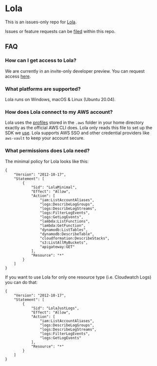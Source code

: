 # Lola

This is an issues-only repo for [Lola](https://www.lola.dev).

Issues or feature requests can be [filed](https://github.com/loladotdev/dev/issues/new/choose) within this repo.

## FAQ

### How can I get access to Lola?
We are currently in an invite-only developer preview. You can request access [here](https://www.lola.dev/preview/).

### What platforms are supported?
Lola runs on Windows, macOS & Linux (Ubuntu 20.04).

### How does Lola connect to my AWS account?

Lola uses the [profiles](https://docs.aws.amazon.com/cli/latest/userguide/cli-configure-files.html) stored in the `.aws` folder in your home directory exactly as the official AWS CLI does. Lola only reads this file to set up the SDK we [use](https://github.com/aws/aws-sdk-cpp#aws-sdk-for-c). Lola supports AWS SSO and other credential providers like `aws-vault` to keep your account secure.

### What permissions does Lola need?

The minimal policy for Lola looks like this:

```
{
    "Version": "2012-10-17",
    "Statement": [
        {
            "Sid": "LolaMinimal",
            "Effect": "Allow",
            "Action": [
                "iam:ListAccountAliases",
                "logs:DescribeLogGroups",
                "logs:DescribeLogStreams",
                "logs:FilterLogEvents",
                "logs:GetLogEvents",
                "lambda:ListFunctions",
                "lambda:GetFunction",
                "dynamodb:ListTables",
                "dynamodb:DescribeTable",
                "cloudformation:DescribeStacks",
                "s3:ListAllMyBuckets",
                "apigateway:GET"
            ],
            "Resource": "*"
        }
    ]
}

```

If you want to use Lola for only one resource type (i.e. Cloudwatch Logs) you can do that:

```
{
    "Version": "2012-10-17",
    "Statement": [
        {
            "Sid": "LolaJustLogs",
            "Effect": "Allow",
            "Action": [
                "iam:ListAccountAliases",
                "logs:DescribeLogGroups",
                "logs:DescribeLogStreams",
                "logs:FilterLogEvents",
                "logs:GetLogEvents"
            ],
            "Resource": "*"
        }
    ]
}
```
